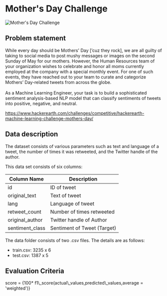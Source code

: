 <p>	
 <h1>Mother's Day Challenge</h1>	
</p>	

![Mother's Day Challenge](https://media-fastly.hackerearth.com/media/hackathon/hackerearth-machine-learning-challenge-mothers-day/images/09353cce9a-Mothers_Day_Cover.png)	

<h2>Problem statement</h2>	
While every day should be Mothers' Day [’cuz they rock], we are all guilty of taking to social media to post mushy messages or images on the second Sunday of May for our mothers. However, the Human Resources team of your organization wishes to celebrate and honor all moms currently employed at the company with a special monthly event. For one of such events, they have reached out to your team to curate and categorize Mothers’ Day-related tweets from across the globe.
<br><br>
As a Machine Learning Engineer, your task is to build a sophisticated sentiment analysis-based NLP model that can classify sentiments of tweets into positive, negative, and neutral.	
<br/>


https://www.hackerearth.com/challenges/competitive/hackerearth-machine-learning-challenge-mothers-day/

<h2>Data description</h2>	

The dataset consists of various parameters such as text and language of a tweet, the number of times it was retweeted, and the Twitter handle of the author.

This data set consists of six columns:	


| Column Name  | Description |	
| ------------- | ------------- |	
| id  | ID of tweet  |	
| original_text  | Text of tweet  |	
| lang  | Language of tweet  |	
| retweet_count  | Number of times retweeted  |	
| original_author  | Twitter handle of Author  |	
| sentiment_class	| Sentiment of Tweet (Target)| 

<p>The data folder consists of two .csv files. The details are as follows:</p>

* train.csv: 3235 x 6
* test.csv: 1387 x 5

<h2>Evaluation Criteria</h2>
score = {100* f1\_score(actual\_values,predicted\_values,average = 'weighted')}
